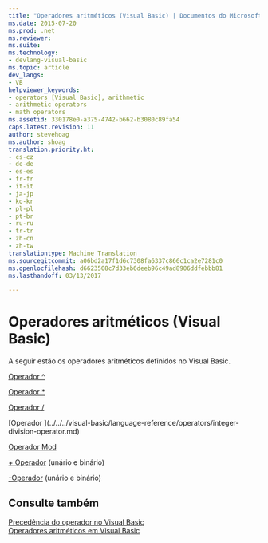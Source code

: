 ```yaml
---
title: "Operadores aritméticos (Visual Basic) | Documentos do Microsoft"
ms.date: 2015-07-20
ms.prod: .net
ms.reviewer: 
ms.suite: 
ms.technology:
- devlang-visual-basic
ms.topic: article
dev_langs:
- VB
helpviewer_keywords:
- operators [Visual Basic], arithmetic
- arithmetic operators
- math operators
ms.assetid: 330178e0-a375-4742-b662-b3080c89fa54
caps.latest.revision: 11
author: stevehoag
ms.author: shoag
translation.priority.ht:
- cs-cz
- de-de
- es-es
- fr-fr
- it-it
- ja-jp
- ko-kr
- pl-pl
- pt-br
- ru-ru
- tr-tr
- zh-cn
- zh-tw
translationtype: Machine Translation
ms.sourcegitcommit: a06bd2a17f1d6c7308fa6337c866c1ca2e7281c0
ms.openlocfilehash: d6623508c7d33eb6deeb96c49ad8906ddfebbb81
ms.lasthandoff: 03/13/2017

---
```

# <a name="arithmetic-operators-visual-basic"></a>Operadores aritméticos (Visual Basic)
A seguir estão os operadores aritméticos definidos no Visual Basic.  
  
 [Operador ^](../../../visual-basic/language-reference/operators/exponentiation-operator.md)  
  
 [Operador *](../../../visual-basic/language-reference/operators/multiplication-operator.md)  
  
 [Operador /](../../../visual-basic/language-reference/operators/floating-point-division-operator.md)  
  
 [Operador \](../../../visual-basic/language-reference/operators/integer-division-operator.md)  
  
 [Operador Mod](../../../visual-basic/language-reference/operators/mod-operator.md)  
  
 [+ Operador](../../../visual-basic/language-reference/operators/addition-operator.md) (unário e binário)  
  
 [-Operador](../../../visual-basic/language-reference/operators/subtraction-operator.md) (unário e binário)  
  
## <a name="see-also"></a>Consulte também  
 [Precedência do operador no Visual Basic](../../../visual-basic/language-reference/operators/operator-precedence.md)   
 [Operadores aritméticos em Visual Basic](../../../visual-basic/programming-guide/language-features/operators-and-expressions/arithmetic-operators.md)
